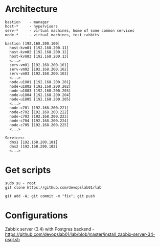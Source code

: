# Architecture

````
bastion    - manager
host-*     - hypervisors
serv-*     - virtual machines, home of some common services
node-*     - virtual machines, test rabbits
````

````
bastion [192.168.200.100]
  host-kvm01 [192.168.200.11]
  host-kvm02 [192.168.200.12]
  host-kvm03 [192.168.200.13]
  <...>
  serv-vm01 [192.168.200.101]
  serv-vm02 [192.168.200.102]
  serv-vm03 [192.168.200.103]
  <...>
  node-u1801 [192.168.200.201]
  node-u1802 [192.168.200.202]
  node-u1803 [192.168.200.203]
  node-u1804 [192.168.200.204]
  node-u1805 [192.168.200.205]
  <...>
  node-c701 [192.168.200.221]
  node-c702 [192.168.200.222]
  node-c703 [192.168.200.223]
  node-c704 [192.168.200.224]
  node-c705 [192.168.200.225]
  <...>

Services:
  dns1 [192.168.200.101]
  dns2 [192.168.200.102]
  <...>
````

# Get scripts

````
sudo su - root
git clone https://github.com/devopslab01/lab

git add -A; git commit -m "fix"; git push
````

# Configurations

Zabbix server (3.4) with Postgres backend       - https://github.com/devopslab01/lab/blob/master/install_zabbix-server-34-psql.sh
